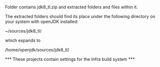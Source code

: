 Folder contains jdk8_tl.zip and extracted folders and files within it.

The extracted folders should find its place under the following directory on 
your system with openJDK installed:

~/sources/jdk8_tl/

which expands to

/home/openjdk/sources/jdk8_tl/

*** These projects contain settings for the Infra build system ***